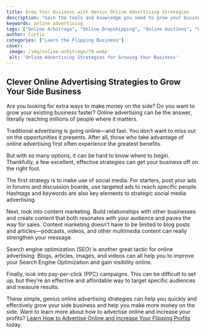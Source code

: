 ```yaml
---
title: Grow Your Business with Genius Online Advertising Strategies
description: "Gain the tools and knowledge you need to grow your business with this blog post on brilliant online advertising strategies Learn the best practices for driving customer engagement increasing sales and optimizing your campaigns"
keywords: online advertising
tags: ["Online Arbitrage", "Online Dropshipping", "Online Auctions", "Online Retail Arbitrage", "Online Advertising", "Online Branding", "Online Reputation Management", "Online Negotiation", "Online Sales Psychology", "Online Market Research", "Online Product Photography", "Online Product Listing", "Online Customer Service", "Online Shipping and Logistics"]
author: Curtis
categories: ["Learn the Flipping Business"]
cover: 
 image: /img/online-arbitrage/79.webp
 alt: 'Online Advertising Strategies for Growing Your Business'
---
```

## Clever Online Advertising Strategies to Grow Your Side Business

Are you looking for extra ways to make money on the side? Do you want to grow your existing business faster? Online advertising can be the answer, literally reaching millions of people where it matters.

Traditional advertising is going online—and fast. You don’t want to miss out on the opportunities it presents. After all, those who take advantage of online advertising first often experience the greatest benefits.

But with so many options, it can be hard to know where to begin. Thankfully, a few excellent, effective strategies can get your business off on the right foot.

The first strategy is to make use of social media. For starters, post your ads in forums and discussion boards, use targeted ads to reach specific people. Hashtags and keywords are also key elements to strategic social media advertising.

Next, look into content marketing. Build relationships with other businesses and create content that both resonates with your audience and paves the way for sales. Content marketing doesn’t have to be limited to blog posts and articles—podcasts, videos, and other multimedia content can really strengthen your message.

Search engine optimization (SEO) is another great tactic for online advertising. Blogs, articles, images, and videos can all help you to improve your Search Engine Optimization and gain visibility online.

Finally, look into pay-per-click (PPC) campaigns. This can be difficult to set up, but they’re an effective and affordable way to target specific audiences and measure results.

These simple, genius online advertising strategies can help you quickly and effectively grow your side business and help you make more money on the side. Want to learn more about how to advertise online and increase your profits? [Learn How to Advertise Online and Increase Your Flipping Profits](/online-advertising) today.
